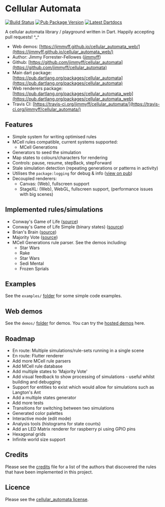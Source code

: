 # Cellular Automata

[![Build Status](https://travis-ci.org/jimmyff/cellular_automata.svg?branch=master)](https://travis-ci.org/jimmyff/cellular_automata)
[![Pub Package Version](https://img.shields.io/pub/v/cellular_automata.svg)](https://pub.dartlang.org/packages/cellular_automata)
[![Latest Dartdocs](https://img.shields.io/badge/dartdocs-latest-blue.svg)](https://pub.dartlang.org/documentation/cellular_automata/latest)

A cellular automata library / playground written in Dart. Happily accepting pull requests! ^_^

* Web demos: [https://jimmyff.github.io/cellular_automata_web/](https://jimmyff.github.io/cellular_automata_web/)
* Author: Jimmy Forrester-Fellowes ([jimmyff](https://github.com/jimmyff))
* Github: [https://github.com/jimmyff/cellular_automata](https://github.com/jimmyff/cellular_automata)
* Main dart package: [https://pub.dartlang.org/packages/cellular_automata](https://pub.dartlang.org/packages/cellular_automata)
* Web renderers package: [https://pub.dartlang.org/packages/cellular_automata_web](https://pub.dartlang.org/packages/cellular_automata_web)
* Travis CI: [https://travis-ci.org/jimmyff/cellular_automata/](https://travis-ci.org/jimmyff/cellular_automata/)

## Features

* Simple system for writing optimised rules
* MCell rules compatible, current systems supported:
  * MCell Generations
* Generators to seed the simulation
* Map states to colours/characters for rendering
* Controls: pause, resume, stepBack, stepForward
* Stale simulation detection (repeating generations or patterns in activity)
* Utilises the `package:logging` for debug & info ([view on pub](https://pub.dartlang.org/packages/logging))
* Decoupled renderers:
  * Canvas: (Web), fullscreen support
  * StageXL: (Web), WebGL, fullscreen support, (performance issues with big scenes)

## Implemented rules/simulations

* Conway's Game of Life ([source](https://github.com/jimmyff/cellular_automata/blob/master/lib/src/rules/game_of_life.dart))
* Conway's Game of Life Simple (binary states) ([source](https://github.com/jimmyff/cellular_automata/blob/master/lib/src/rules/game_of_life_simple.dart))
* Brian's Brain ([source](https://github.com/jimmyff/cellular_automata/blob/master/lib/src/rules/brians_brain.dart))
* Majority Vote ([source](https://github.com/jimmyff/cellular_automata/blob/master/lib/src/rules/majority_vote.dart))
* MCell Generations rule parser. See the demos including:
  * Star Wars
  * Rake
  * Star Wars
  * Sedi Mental
  * Frozen Sprials

## Examples

See the `examples/` [folder](https://github.com/jimmyff/cellular_automata/tree/master/examples) for some simple code examples.

## Web demos

See the `demos/` [folder](https://github.com/jimmyff/cellular_automata_web/tree/master/demos) for demos. You can try the [hosted demos](http://jimmyff.github.io/cellular_automata) here.

## Roadmap

* En route: Multiple simulations/rule-sets running in a single scene
* En route: Flutter renderer
* Add more MCell rule parsers
* Add MCell rule database
* Add multiple states to 'Majority Vote'
* Add visual feedback to show processing of simulations - useful whilst building and debugging
* Support for entities to exist which would allow for simulations such as Langton's Ant
* Add a multiple states generator
* Add more tests
* Transitions for switching between two simulations
* Generated color palettes
* Interactive mode (edit mode)
* Analysis tools (histograms for state counts)
* Add an LED Matrix renderer for raspberry pi using GPIO pins
* Hexagonal grids
* Infinite world size support

## Credits

Please see the [credits](https://github.com/jimmyff/cellular_automata/blob/master/CREDITS.md) file for a list of the authors that discovered the rules that have been implemented in this project.

## Licence

Please see the [cellular_automata license](https://github.com/jimmyff/cellular_automata/blob/master/LICENSE).